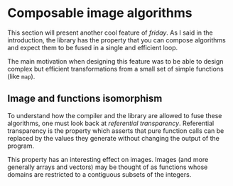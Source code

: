 # Composable image algorithms

This section will present another cool feature of *friday*. As I said in the
introduction, the library has the property that you can compose algorithms and
expect them to be fused in a single and efficient loop.

The main motivation when designing this feature was to be able to design complex
but efficient transformations from a small set of simple functions (like `map`).

## Image and functions isomorphism

To understand how the compiler and the library are allowed to fuse these
algorithms, one must look back at *referential transparency*. Referential
transparency is the property which asserts that pure function calls can be
replaced by the values they generate without changing the output of the program.

This property has an interesting effect on images. Images (and more generally
arrays and vectors) may be thought of as functions whose domains are restricted
to a contiguous subsets of the integers.